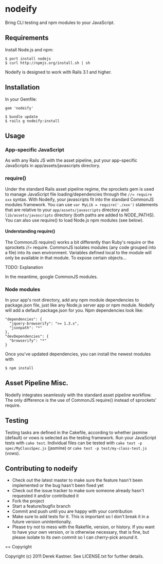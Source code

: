 # nodeify

Bring CLI testing and npm modules to your JavaScript.

## Requirements

Install Node.js and npm:

    $ port install nodejs
    $ curl http://npmjs.org/install.sh | sh

Nodeify is designed to work with Rails 3.1 and higher.

## Installation

In your Gemfile:

    gem 'nodeify'

    $ bundle update
    $ rails g nodeify:install

## Usage

### App-specific JavaScript

As with any Rails JS with the asset pipeline, put your app-specific JavaScripts in app/assets/javascripts directory.

### require()

Under the standard Rails asset pipeline regime, the sprockets gem is used to manage JavaScript file loading/dependencies through the `//= require xxx` syntax. With Nodeify, your javascripts fit into the standard CommonJS modules framework. You can use `var MyLib = require('./xxx')` statements that are relative to your `app/assets/javascripts` directory and `lib/assets/javascripts` directory (both paths are added to NODE_PATHS). You can also use require() to load Node.js npm modules (see below).

#### Understanding require()

The CommonJS require() works a bit differently than Ruby's require or the sprockets //= require. CommonJS isolates modules (any code grouped into a file) into its own environment. Variables defined local to the module will only be available in that module. To expose certain objects...

TODO: Explanation

In the meantime, google CommonJS modules.

### Node modules

In your app's root directory, add any npm module dependencies to package.json file, just like any Node.js server app or npm module. Nodeify will add a default package.json for you. Npm dependencies look like:

    "dependencies": {
      "jquery-browserify": ">= 1.3.x",
      "jsonpath": "*"
    },
    "devDependencies": {
      "browserify": "*"
    }

Once you've updated dependencies, you can install the newest modules with

    $ npm install

## Asset Pipeline Misc.

Nodeify integrates seamlessly with the standard asset pipeline workflow. The only difference is the use of CommonJS require() instead of sprockets' require.

## Testing

Testing tasks are defined in the Cakefile, according to whether jasmine (default) or vows is selected as the testing framework. Run your JavaScript tests with `cake test`. Individual files can be tested with `cake test -p spec/MyClassSpec.js` (jasmine) or `cake test -p test/my-class-test.js` (vows).

## Contributing to nodeify
 
* Check out the latest master to make sure the feature hasn't been implemented or the bug hasn't been fixed yet
* Check out the issue tracker to make sure someone already hasn't requested it and/or contributed it
* Fork the project
* Start a feature/bugfix branch
* Commit and push until you are happy with your contribution
* Make sure to add tests for it. This is important so I don't break it in a future version unintentionally.
* Please try not to mess with the Rakefile, version, or history. If you want to have your own version, or is otherwise necessary, that is fine, but please isolate to its own commit so I can cherry-pick around it.

== Copyright

Copyright (c) 2011 Derek Kastner. See LICENSE.txt for
further details.

